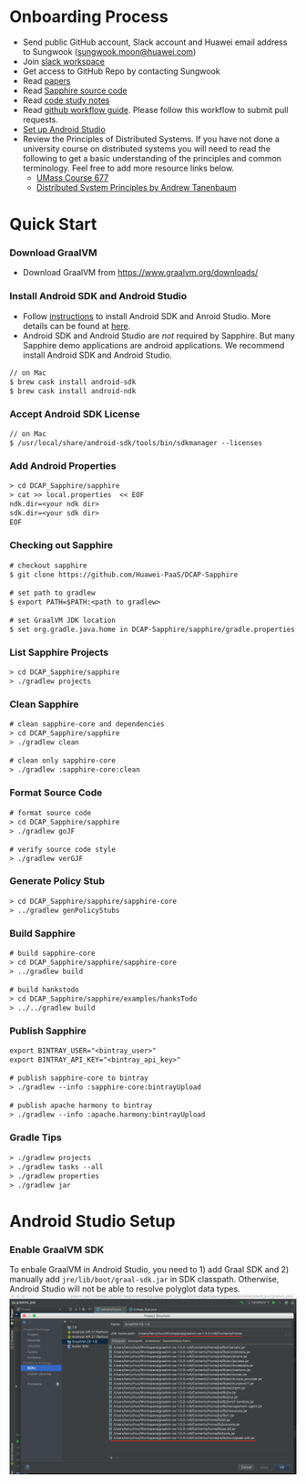 # Onboarding Process

* Send public GitHub account, Slack account and Huawei email address to Sungwook (sungwook.moon@huawei.com)
* Join [slack workspace](https://huawei.slack.com/)
* Get access to GitHub Repo by contacting Sungwook
* Read [papers](https://sapphire.cs.washington.edu/research/)
* Read [Sapphire source code](https://sapphire.cs.washington.edu/code.html)
* Read [code study notes](./docs/code_study/)
* Read [github workflow guide](https://github.com/kubernetes/community/blob/master/contributors/guide/github-workflow.md). Please follow this workflow to submit pull requests.
* [Set up Android Studio](https://github.com/Huawei-PaaS/DCAP-Sapphire/blob/master/docs/Development.md)
* Review the Principles of Distributed Systems. If you have not done a university course on distributed systems you will need to read the following to get a basic understanding of the principles and common terminology. Feel free to add more resource links below.
  * [UMass Course 677](http://lass.cs.umass.edu/~shenoy/courses/677/)
  * [Distributed System Principles by Andrew Tanenbaum](https://www.amazon.com/Distributed-Systems-Principles-Andrew-Tanenbaum/dp/153028175X)


# Quick Start
### Download GraalVM 
* Download GraalVM from https://www.graalvm.org/downloads/

### Install Android SDK and Android Studio
* Follow [instructions](https://developer.android.com/studio/) to install Android SDK and Anroid Studio. More details can be found at [here](https://wiki.appcelerator.org/display/guides2/Installing+the+Android+SDK#InstallingtheAndroidSDK-InstallingAndroidSDKToolsonmacOS).
* Android SDK and Android Studio are *not* required by Sapphire. But many Sapphire demo applications are android applications. We recommend install Android SDK and Android Studio.
```shell
// on Mac
$ brew cask install android-sdk
$ brew cask install android-ndk
```

### Accept Android SDK License
```shell
// on Mac
$ /usr/local/share/android-sdk/tools/bin/sdkmanager --licenses
```

### Add Android Properties
```shell
> cd DCAP_Sapphire/sapphire
> cat >> local.properties  << EOF
ndk.dir=<your ndk dir>
sdk.dir=<your sdk dir>
EOF
```

### Checking out Sapphire
```shell
# checkout sapphire
$ git clone https://github.com/Huawei-PaaS/DCAP-Sapphire

# set path to gradlew
$ export PATH=$PATH:<path to gradlew>

# set GraalVM JDK location
$ set org.gradle.java.home in DCAP-Sapphire/sapphire/gradle.properties 
```

### List Sapphire Projects
```shell
> cd DCAP_Sapphire/sapphire
> ./gradlew projects
```

### Clean Sapphire
```shell
# clean sapphire-core and dependencies
> cd DCAP_Sapphire/sapphire
> ./gradlew clean

# clean only sapphire-core
> ./gradlew :sapphire-core:clean
```

### Format Source Code
```shell
# format source code
> cd DCAP_Sapphire/sapphire
> ./gradlew goJF

# verify source code style
> ./gradlew verGJF
```

### Generate Policy Stub
```shell
> cd DCAP_Sapphire/sapphire/sapphire-core
> ../gradlew genPolicyStubs
```

### Build Sapphire
```shell
# build sapphire-core
> cd DCAP_Sapphire/sapphire/sapphire-core
> ../gradlew build

# build hankstodo
> cd DCAP_Sapphire/sapphire/examples/hanksTodo
> ../../gradlew build
```

### Publish Sapphire 
```shell
export BINTRAY_USER="<bintray_user>"
export BINTRAY_API_KEY="<bintray_api_key>"

# publish sapphire-core to bintray
> ./gradlew --info :sapphire-core:bintrayUpload

# publish apache harmony to bintray
> ./gradlew --info :apache.harmony:bintrayUpload
```

### Gradle Tips
```shell
> ./gradlew projects
> ./gradlew tasks --all
> ./gradlew properties
> ./gradlew jar
```

# Android Studio Setup

### Enable GraalVM SDK
To enbale GraalVM in Android Studio, you need to 1) add Graal SDK and 2) manually add `jre/lib/boot/graal-sdk.jar` in SDK classpath. Otherwise, Android Studio will not be able to resolve polyglot data types. 
![add_graalvm_sdk](images/Add_GraalVM_SDK.png)
